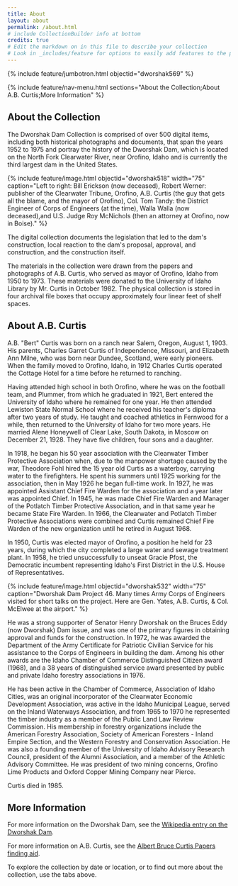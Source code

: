 ```yaml
---
title: About
layout: about
permalink: /about.html
# include CollectionBuilder info at bottom
credits: true
# Edit the markdown on in this file to describe your collection
# Look in _includes/feature for options to easily add features to the page
---
```


{% include feature/jumbotron.html objectid="dworshak569" %} 

{% include feature/nav-menu.html sections="About the Collection;About A.B. Curtis;More Information" %} 

## About the Collection

The Dworshak Dam Collection is comprised of over 500 digital items, including both historical photographs and documents, that span the years 1952 to 1975 and portray the history of the Dworshak Dam, which is located on the North Fork Clearwater River, near Orofino, Idaho and is currently the third largest dam in the United States.

{% include feature/image.html objectid="dworshak518" width="75" caption="Left to right: Bill Erickson (now deceased), Robert Werner: publisher of the Clearwater Tribune, Orofino, A.B. Curtis (the guy that gets all the blame, and the mayor of Orofino), Col. Tom Tandy: the District Engineer of Corps of Engineers (at the time), Walla Walla (now deceased),and U.S. Judge Roy McNichols (then an attorney at Orofino, now in Boise)." %}

The digital collection documents the legislation that led to the dam's construction, local reaction to the dam's proposal, approval, and construction, and the construction itself.

The materials in the collection were drawn from the papers and photographs of A.B. Curtis, who served as mayor of Orofino, Idaho from 1950 to 1973. These materials were donated to the University of Idaho Library by Mr. Curtis in October 1982. The physical collection is stored in four archival file boxes that occupy approximately four linear feet of shelf spaces.

## About A.B. Curtis

A.B. "Bert" Curtis was born on a ranch near Salem, Oregon, August 1, 1903. His parents, Charles Garret Curtis of Independence, Missouri, and Elizabeth Ann Milne, who was born near Dundee, Scotland, were early pioneers. When the family moved to Orofino, Idaho, in 1912 Charles Curtis operated the Cottage Hotel for a time before he returned to ranching.

Having attended high school in both Orofino, where he was on the football team, and Plummer, from which he graduated in 1921, Bert entered the University of Idaho where he remained for one year. He then attended Lewiston State Normal School where he received his teacher's diploma after two years of study. He taught and coached athletics in Fernwood for a while, then returned to the University of Idaho for two more years. He married Alene Honeywell of Clear Lake, South Dakota, in Moscow on December 21, 1928. They have five children, four sons and a daughter.

In 1918, he began his 50 year association with the Clearwater Timber Protective Association when, due to the manpower shortage caused by the war, Theodore Fohl hired the 15 year old Curtis as a waterboy, carrying water to the firefighters. He spent his summers until 1925 working for the association, then in May 1926 he began full-time work. In 1927, he was appointed Assistant Chief Fire Warden for the association and a year later was appointed Chief. In 1945, he was made Chief Fire Warden and Manager of the Potlatch Timber Protective Association, and in that same year he became State Fire Warden. In 1966, the Clearwater and Potlatch Timber Protective Associations were combined and Curtis remained Chief Fire Warden of the new organization until he retired in August 1968. 

In 1950, Curtis was elected mayor of Orofino, a position he held for 23 years, during which the city completed a large water and sewage treatment plant. In 1958, he tried unsuccessfully to unseat Gracie Pfost, the Democratic incumbent representing Idaho's First District in the U.S. House of Representatives. 

{% include feature/image.html objectid="dworshak532" width="75" caption="Dworshak Dam Project 46. Many times Army Corps of Engineers visited for short talks on the project. Here are Gen. Yates, A.B. Curtis, & Col. McElwee at the airport." %}

He was a strong supporter of Senator Henry Dworshak on the Bruces Eddy (now Dworshak) Dam issue, and was one of the primary figures in obtaining approval and funds for the construction. In 1972, he was awarded the Department of the Army Certificate for Patriotic Civilian Service for his assistance to the Corps of Engineers in building the dam. Among his other awards are the Idaho Chamber of Commerce Distinguished Citizen award (1968), and a 38 years of distinguished service award presented by public and private Idaho forestry associations in 1976.

He has been active in the Chamber of Commerce, Association of Idaho Cities, was an original incorporator of the Clearwater Economic Development Association, was active in the Idaho Municipal League, served on the Inland Waterways Association, and from 1965 to 1970 he represented the timber industry as a member of the Public Land Law Review Commission. His membership in forestry organizations include the American Forestry Association, Society of American Foresters - Inland Empire Section, and the Western Forestry and Conservation Association. He was also a founding member of the University of Idaho Advisory Research Council, president of the Alumni Association, and a member of the Athletic Advisory Committee. He was president of two mining concerns, Orofino Lime Products and Oxford Copper Mining Company near Pierce.

Curtis died in 1985. 

## More Information

For more information on the Dworshak Dam, see the [Wikipedia entry on the Dworshak Dam](https://en.wikipedia.org/wiki/Dworshak_Dam).

For more information on A.B. Curtis, see the [Albert Bruce Curtis Papers finding aid](https://archiveswest.orbiscascade.org/ark:/80444/xv44807).

To explore the collection by date or location, or to find out more about the collection, use the tabs above. 

<div class="clearfix"></div>

